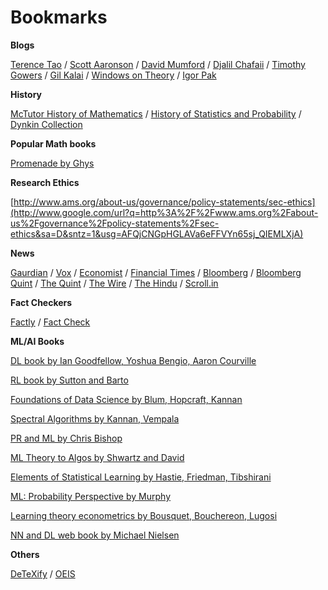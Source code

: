 # Bookmarks 

**Blogs**

[Terence Tao](https://terrytao.wordpress.com/) / [Scott Aaronson](https://www.scottaaronson.com/blog/) / [David Mumford](http://www.dam.brown.edu/people/mumford/blog.html) / [Djalil Chafaii](http://djalil.chafai.net/blog/) / [Timothy Gowers](https://gowers.wordpress.com/) / [Gil Kalai](https://gilkalai.wordpress.com/) / [Windows on Theory](https://windowsontheory.org/) / [Igor Pak](https://igorpak.wordpress.com/)



**History**

[McTutor History of Mathematics](http://www-history.mcs.st-and.ac.uk/) / [History of Statistics and Probability](http://mnstats.morris.umn.edu/introstat/history/indexhistory.shtml) / [Dynkin Collection](http://dynkincollection.library.cornell.edu/)

**Popular Math books**

[Promenade by Ghys](http://perso.ens-lyon.fr/ghys/promenade/)

**Research Ethics**

[http://www.ams.org/about-us/governance/policy-statements/sec-ethics](http://www.google.com/url?q=http%3A%2F%2Fwww.ams.org%2Fabout-us%2Fgovernance%2Fpolicy-statements%2Fsec-ethics&sa=D&sntz=1&usg=AFQjCNGpHGLAVa6eFFVYn65sj_QIEMLXjA)

**News**

[Gaurdian](https://www.theguardian.com/international) / [Vox](https://www.vox.com) / [Economist](https://www.economist.com) / [Financial Times](https://www.ft.com) / [Bloomberg](https://www.bloomberg.com)
/ [Bloomberg Quint](https://www.bloombergquint.com) / [The Quint](https://www.thequint.com/) / [The Wire](https://www.thewire.com) / [The Hindu](https://www.thehindu.com) / [Scroll.in](https://www.scroll.in)

**Fact Checkers**

[Factly](https://factly.in/) / [Fact Check](https://www.factcheck.org/)  


**ML/AI Books**

[DL book by Ian Goodfellow, Yoshua Bengio, Aaron Courville](https://www.deeplearningbook.org/)

[RL book by Sutton and Barto](http://incompleteideas.net/book/RLbook2018.pdf)

[Foundations of Data Science by Blum, Hopcraft, Kannan](https://www.cs.cornell.edu/jeh/book.pdf)

[Spectral Algorithms by Kannan, Vempala](https://www.cc.gatech.edu/~vempala/spectralbook.pdf)

[PR and ML by Chris Bishop](https://www.microsoft.com/en-us/research/uploads/prod/2006/01/Bishop-Pattern-Recognition-and-Machine-Learning-2006.pdf)

 [ML Theory to Algos by Shwartz and David](https://www.cs.huji.ac.il/~shais/UnderstandingMachineLearning/understanding-machine-learning-theory-algorithms.pdf)

 [Elements of Statistical Learning by Hastie, Friedman, Tibshirani](https://web.stanford.edu/~hastie/ElemStatLearn/printings/ESLII_print12.pdf)

[ML: Probability Perspective by Murphy](https://github.com/jonesgithub/book-1/blob/master/ML%20Machine%20Learning-A%20Probabilistic%20Perspective.pdf)

[Learning theory econometrics by Bousquet, Bouchereon, Lugosi](http://www.econ.upf.edu/~lugosi/mlss_slt.pdf)

[NN and DL web book by Michael Nielsen](http://neuralnetworksanddeeplearning.com/index.html)


**Others**

[DeTeXify](http://detexify.kirelabs.org/classify.html) / [OEIS](https://oeis.org/)










